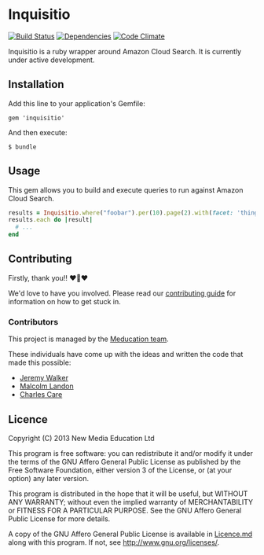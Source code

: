# Inquisitio

[![Build Status](https://travis-ci.org/meducation/inquisitio.png)](https://travis-ci.org/meducation/inquisitio)
[![Dependencies](https://gemnasium.com/meducation/inquisitio.png?travis)](https://gemnasium.com/meducation/inquisitio)
[![Code Climate](https://codeclimate.com/github/meducation/inquisitio.png)](https://codeclimate.com/github/meducation/inquisitio)

Inquisitio is a ruby wrapper around Amazon Cloud Search. It is currently under active development.

## Installation

Add this line to your application's Gemfile:

    gem 'inquisitio'

And then execute:

    $ bundle

## Usage

This gem allows you to build and execute queries to run against Amazon Cloud Search.

```ruby
results = Inquisitio.where("foobar").per(10).page(2).with(facet: 'thingy')
results.each do |result|
  # ...
end
```

## Contributing

Firstly, thank you!! :heart::sparkling_heart::heart:

We'd love to have you involved. Please read our [contributing guide](https://github.com/meducation/inquisitio/tree/master/CONTRIBUTING.md) for information on how to get stuck in.

### Contributors

This project is managed by the [Meducation team](http://company.meducation.net/about#team). 

These individuals have come up with the ideas and written the code that made this possible:

- [Jeremy Walker](http://github.com/iHID)
- [Malcolm Landon](http://github.com/malcyL)
- [Charles Care](http://github.com/ccare)

## Licence

Copyright (C) 2013 New Media Education Ltd

This program is free software: you can redistribute it and/or modify
it under the terms of the GNU Affero General Public License as published by
the Free Software Foundation, either version 3 of the License, or
(at your option) any later version.

This program is distributed in the hope that it will be useful,
but WITHOUT ANY WARRANTY; without even the implied warranty of
MERCHANTABILITY or FITNESS FOR A PARTICULAR PURPOSE.  See the
GNU Affero General Public License for more details.

A copy of the GNU Affero General Public License is available in [Licence.md](https://github.com/meducation/inquisitio/blob/master/LICENCE.md)
along with this program.  If not, see <http://www.gnu.org/licenses/>.
